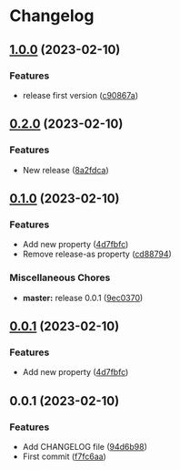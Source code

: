 # Changelog

## [1.0.0](https://github.com/swatmaz/test/compare/v0.2.0...v1.0.0) (2023-02-10)


### Features

* release first version ([c90867a](https://github.com/swatmaz/test/commit/c90867ac3177782ee68d9fcfa66f8a4ffeb48c97))

## [0.2.0](https://github.com/swatmaz/test/compare/v0.1.0...v0.2.0) (2023-02-10)


### Features

* New release ([8a2fdca](https://github.com/swatmaz/test/commit/8a2fdca7df02fa42f22fe427d9b626ef67ab18be))

## [0.1.0](https://github.com/swatmaz/test/compare/v0.0.1...v0.1.0) (2023-02-10)


### Features

* Add new property ([4d7fbfc](https://github.com/swatmaz/test/commit/4d7fbfc1ad91180c790f29981c1d5c0e6d08082c))
* Remove release-as property ([cd88794](https://github.com/swatmaz/test/commit/cd887945d80f5c5a6ca224750f80d5fdeb6bb0ed))


### Miscellaneous Chores

* **master:** release 0.0.1 ([9ec0370](https://github.com/swatmaz/test/commit/9ec0370166e3049a4809f235447fb1630db8a834))

## [0.0.1](https://github.com/swatmaz/test/compare/v0.0.1...v0.0.1) (2023-02-10)


### Features

* Add new property ([4d7fbfc](https://github.com/swatmaz/test/commit/4d7fbfc1ad91180c790f29981c1d5c0e6d08082c))

## 0.0.1 (2023-02-10)


### Features

* Add CHANGELOG file ([94d6b98](https://github.com/swatmaz/test/commit/94d6b98aad50c6ccda1190e390960fd07c489f1c))
* First commit ([f7fc6aa](https://github.com/swatmaz/test/commit/f7fc6aab3df1c9da4287800d33f12f752e50e2a5))
